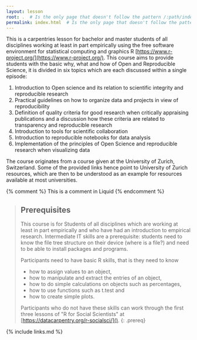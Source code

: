 ```yaml
---
layout: lesson
root: .  # Is the only page that doesn't follow the pattern /:path/index.html
permalink: index.html  # Is the only page that doesn't follow the pattern /:path/index.html
---
```

This is a carpentries lesson for bachelor and master students of all disciplines working at least in part empirically using the free software environment for statistical computing and graphics R [https://www.r-project.org/](https://www.r-project.org/). This course aims to provide students with the basic why, what and how of Open and Reproducible Science, it is divided in six topics which are each discussed within a single episode:

1. Introduction to Open science and its relation to scientific integrity and reproducible research
2. Practical guidelines on how to organize data and projects in view of reproducibility
3. Definition of quality criteria for good research when critically appraising publications and a discussion how these criteria are related to transparency and reproducible research
4. Introduction to tools for scientific collaboration
5. Introduction to reproducible notebooks for data analysis
6. Implementation of the principles of Open Science and reproducible research when visualizing data

The course originates from a course given at the University of Zurich, Switzerland. Some of the provided links hence point to University of Zurich resources, which are then to be understood as an example for resources available at most universities.
<!-- this is an html comment -->

{% comment %} This is a comment in Liquid {% endcomment %}

> ## Prerequisites
> This course is for Students of all disciplines which are working at least in part empirically and who have had an introduction to empirical research. Intermediate IT skills are a prerequisite: students need to know the file tree structure on their device (where is a file?) and need to be able to install packages and programs. 
>
>
> Participants need to have basic R skills, that is they need to know 
> - how to assign values to an object, 
> - how to manipulate and extract the entries of an object, 
> - how to do simple calculations on objects such as percentages, 
> - how to use functions such as t.test and 
> - how to create simple plots. 
>
>
>Participants who do not have these skills can work through the first three lessons of "R for Social Scientists" at [https://datacarpentry.org/r-socialsci/]().
{: .prereq}

{% include links.md %}
